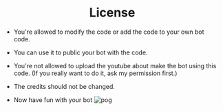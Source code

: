 <h1 align="center">License</h1>

- You're allowed to modify the code or add the code to your own bot code.

- You can use it to public your bot with the code.

- You're not allowed to upload the youtube about make the bot using this code. (If you really want to do it, ask my permission first.)

- The credits should not be changed.

- Now have fun with your bot ![pog](https://cdn.discordapp.com/emojis/907867592708997161.png?v=1&size=32)
